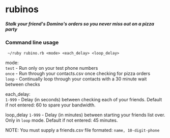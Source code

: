 # rubinos
##### Stalk your friend's Domino's orders so you never miss out on a pizza party

### Command line usage

``` ~/ruby rubino.rb <mode> <each_delay> <loop_delay>```

mode:  
	```test``` - Run only on your test phone numbers  
	```once``` - Run through your contacts.csv once checking for pizza orders  
	```loop``` - Continually loop through your contacts with a 30 minute wait between checks  

each_delay:  
```1-999``` - Delay (in seconds) between checking each of your friends. Default if not entered: 60 to spare your bandwidth.

loop_delay
```1-999``` - Delay (in minutes) between starting your friends list over. Only in ```loop``` mode. Default if not entered: 45 minutes.  



NOTE: You must supply a friends.csv file formated: ``` name, 10-digit-phone ``` 